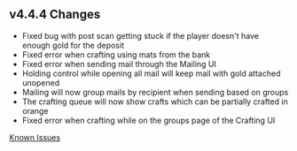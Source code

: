 ## v4.4.4 Changes

* Fixed bug with post scan getting stuck if the player doesn't have enough gold for the deposit
* Fixed error when crafting using mats from the bank
* Fixed error when sending mail through the Mailing UI
* Holding control while opening all mail will keep mail with gold attached unopened
* Mailing will now group mails by recipient when sending based on groups
* The crafting queue will now show crafts which can be partially crafted in orange
* Fixed error when crafting while on the groups page of the Crafting UI

[Known Issues](http://support.tradeskillmaster.com/display/KB/TSM4+Currently+Known+Issues)
